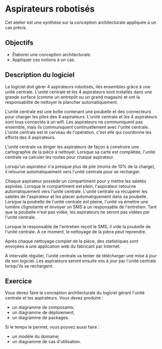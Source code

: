 Aspirateurs robotisés
=====================

Cet atelier est une synthèse sur la conception architecturale appliquée à un cas
précis.

Objectifs
---------

* Élaborer une conception architecturale.
* Appliquer ces notions à un cas.

Description du logiciel
-----------------------

Le logiciel doit gérer 4 aspirateurs robotisés, liés ensembles grâce à une unité
centrale. L'unité centrale et les 4 aspirateurs sont installés dans une grande
surface (comme un entrepôt ou un grand magasin) et ont la responsabilité de
nettoyer le plancher automatiquement.

L'unité centrale est une boîte contenant une poubelle et des connecteurs pour
charger les piles des 4 aspirateurs. L'unité centrale et les 4 aspirateurs sont
tous connectés à un wifi. Les aspirateurs ne communiquent pas ensemble, mais ils
communiquent continuellement avec l'unité centrale. L'unité centrale est le
cerveau de l'opération, c'est elle qui coordonne les efforts des 4 aspirateurs.

L'unité centrale va diriger les aspirateurs de façon à construire une
cartographie de la pièce à nettoyer. Lorsque sa carte est complétée, l'unité
centrale va calculer les routes pour chaque aspirateur.

Lorsqu'un aspirateur n'a presque plus de pile (moins de 10% de la charge), il
retourne automatiquement vers l'unité centrale pour se recharger.

Chaque aspirateur possède un compartiment pour y mettre les saletés aspirées.
Lorsque le compartiment est plein, l'aspirateur retourne automatiquement vers
l'unité centrale. L'unité centrale va récupérer les saletés de l'aspirateur et
les placer automatiquement dans sa poubelle. Lorsque la poubelle de l'unité
centrale est pleine, l'unité va émettre une lumière clignotante et envoyer un
SMS à un responsable de l'entretien. Tant que la poubelle n'est pas vidée, les
aspirateurs ne seront pas vidées par l'unité centrale.

Lorsque le responsable de l'entretien reçoit le SMS, il vide la poubelle de
l'unité centrale. À ce moment, le nettoyage de la pièce peut reprendre.

Après chaque nettoyage complet de la pièce, des statistiques sont envoyées à une
application web du fabricant par Internet.

À intervalle régulier, l'unité centrale va tenter de télécharger une mise à jour
de son logiciel. Les aspirateurs seront ensuite mis à jour par l'unité centrale
lorsqu'ils se rechargent.

Exercice
--------

Vous devez faire la conception architecturale du logiciel gérant l'unité
centrale et les aspirateurs. Vous devez produire :
* un diagramme de composants;
* un diagramme de déploiement;
* un diagramme de packages.

Si le temps le permet, vous pouvez aussi faire :
* un modèle du domaine;
* un diagramme de cas d'utilisation.
